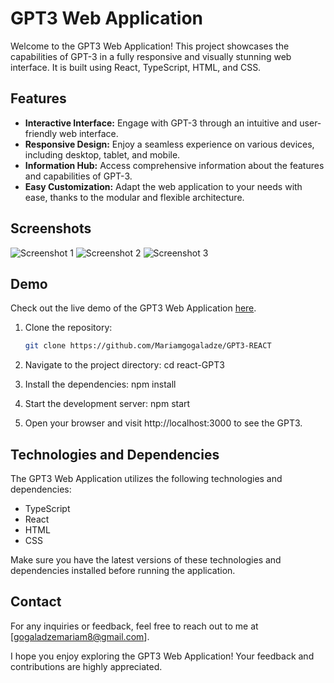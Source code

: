 # GPT3 Web Application

Welcome to the GPT3 Web Application! This project showcases the capabilities of GPT-3 in a fully responsive and visually stunning web interface. It is built using React, TypeScript, HTML, and CSS.

## Features

- **Interactive Interface:** Engage with GPT-3 through an intuitive and user-friendly web interface.
- **Responsive Design:** Enjoy a seamless experience on various devices, including desktop, tablet, and mobile.
- **Information Hub:** Access comprehensive information about the features and capabilities of GPT-3.
- **Easy Customization:** Adapt the web application to your needs with ease, thanks to the modular and flexible architecture.

## Screenshots

![Screenshot 1](/path/to/screenshot.png)
![Screenshot 2](/path/to/screenshot1.png)
![Screenshot 3](/path/to/screenshot2.png)

## Demo

Check out the live demo of the GPT3 Web Application [here](https://your-demo-link.com).

1. Clone the repository:

   ```bash
   git clone https://github.com/Mariamgogaladze/GPT3-REACT

   ```

2. Navigate to the project directory:
   cd react-GPT3
3. Install the dependencies:
   npm install
4. Start the development server:
   npm start
5. Open your browser and visit http://localhost:3000 to see the GPT3.


## Technologies and Dependencies
The GPT3 Web Application utilizes the following technologies and dependencies:

- TypeScript
- React
- HTML
- CSS

Make sure you have the latest versions of these technologies and dependencies installed before running the application.

## Contact

For any inquiries or feedback, feel free to reach out to me  at [gogaladzemariam8@gmail.com].

I hope you enjoy exploring the GPT3 Web Application! Your feedback and contributions are highly appreciated.
